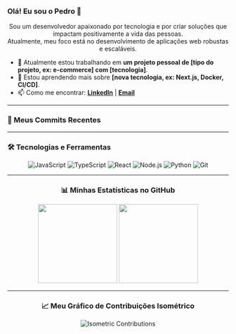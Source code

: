 ### Olá! Eu sou o Pedro 👋

<p align="center">
  Sou um desenvolvedor apaixonado por tecnologia e por criar soluções que impactam positivamente a vida das pessoas. 
  <br/>
  Atualmente, meu foco está no desenvolvimento de aplicações web robustas e escaláveis.
</p>

- 🔭 Atualmente estou trabalhando em **um projeto pessoal de [tipo do projeto, ex: e-commerce] com [tecnologia]**.
- 🌱 Estou aprendendo mais sobre **[nova tecnologia, ex: Next.js, Docker, CI/CD]**.
- 📫 Como me encontrar: **[LinkedIn](https-seu-linkedin)** | **[Email](mailto:seu-email@dominio.com)**

---

### 🚀 Meus Commits Recentes

---

### 🛠️ Tecnologias e Ferramentas

<p align="center">
  <img src="https://img.shields.io/badge/JavaScript-F7DF1E?style=for-the-badge&logo=javascript&logoColor=black" alt="JavaScript"/>
  <img src="https://img.shields.io/badge/TypeScript-3178C6?style=for-the-badge&logo=typescript&logoColor=white" alt="TypeScript"/>
  <img src="https://img.shields.io/badge/React-20232A?style=for-the-badge&logo=react&logoColor=61DAFB" alt="React"/>
  <img src="https://img.shields.io/badge/Node.js-339933?style=for-the-badge&logo=nodedotjs&logoColor=white" alt="Node.js"/>
  <img src="https://img.shields.io/badge/Python-3776AB?style=for-the-badge&logo=python&logoColor=white" alt="Python"/>
  <img src="https://img.shields.io/badge/Git-E34F26?style=for-the-badge&logo=git&logoColor=white" alt="Git"/>
</p>

---

<div align="center">

### 📊 Minhas Estatísticas no GitHub

</div>

<p align="center">
  <img height="180em" src="https://github-readme-stats.vercel.app/api?username=pedroalec&show_icons=true&theme=dracula&include_all_commits=true&count_private=true"/>
  <img height="180em" src="https://github-readme-stats.vercel.app/api/top-langs/?username=pedroalec&layout=compact&langs_count=8&theme=dracula"/>
</p>

---

<div align="center">

### 📈 Meu Gráfico de Contribuições Isométrico

</div>

<p align="center">
  <img src="https://isometric.jasonlong.com/pedroalec.svg" alt="Isometric Contributions" />
</p>